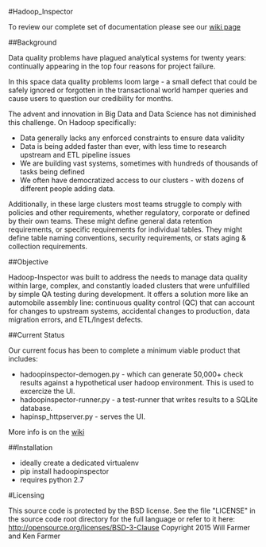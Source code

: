 #Hadoop_Inspector


To review our complete set of documentation please see our [wiki page](https://github.com/willzfarmer/HadoopInspector/wiki)

##Background

Data quality problems have plagued analytical systems for twenty years: continually appearing in the top 
four reasons for project failure.  

In this space data quality problems loom large - a small defect that could be safely ignored or forgotten in 
the transactional world hamper queries and cause users to question our credibility for months.

The advent and innovation in Big Data and Data Science has not diminished this challenge.  On Hadoop specifically:
   * Data generally lacks any enforced constraints to ensure data validity
   * Data is being added faster than ever, with less time to research upstream and ETL pipeline issues
   * We are building vast systems, sometimes with hundreds of thousands of tasks being defined
   * We often have democratized access to our clusters - with dozens of different people adding data.

Additionally, in these large clusters most teams struggle to comply with policies and other requirements, 
whether regulatory, corporate or defined by their own teams.  These might define general data retention 
requirements, or specific requirements for individual tables.  They might define table naming conventions,
security requirements, or stats aging & collection requirements.


##Objective

Hadoop-Inspector was built to address the needs to manage data quality within large,
complex, and constantly loaded clusters that were unfulfilled by simple QA testing
during development.  It offers a solution more like an automobile assembly line:
continuous quality control (QC) that can account for changes to upstream systems,
accidental changes to production, data migration errors, and ETL/Ingest defects.


##Current Status

Our current focus has been to complete a minimum viable product that includes:

   * hadoopinspector-demogen.py - which can generate 50,000+ check results against a hypothetical user hadoop environment.  This is used to excercize the UI.
   * hadoopinspector-runner.py - a test-runner that writes results to a SQLite database.
   * hapinsp_httpserver.py - serves the UI.

More info is on the [wiki](https://github.com/willzfarmer/HadoopInspector/wiki)


##Installation

* ideally create a dedicated virtualenv
* pip install hadoopinspector
* requires python 2.7


#Licensing

This source code is protected by the BSD license.  See the file "LICENSE"
in the source code root directory for the full language or refer to it here:
   http://opensource.org/licenses/BSD-3-Clause
Copyright 2015 Will Farmer and Ken Farmer


